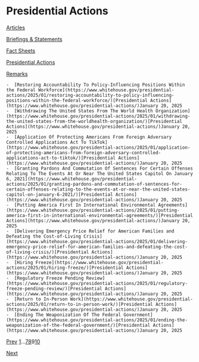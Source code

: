 # 					Presidential Actions				

[Articles](/articles/)

[Briefings &amp; Statements](/briefings-statements/)

[Fact Sheets](/fact-sheets/)

[Presidential Actions](/presidential-actions/)

[Remarks](/remarks/)

    -  [Restoring Accountability To Policy-Influencing Positions Within the Federal Workforce](https://www.whitehouse.gov/presidential-actions/2025/01/restoring-accountability-to-policy-influencing-positions-within-the-federal-workforce/)[Presidential Actions](https://www.whitehouse.gov/presidential-actions/)January 20, 2025 
    -  [Withdrawing The United States From The World Health Organization](https://www.whitehouse.gov/presidential-actions/2025/01/withdrawing-the-united-states-from-the-worldhealth-organization/)[Presidential Actions](https://www.whitehouse.gov/presidential-actions/)January 20, 2025 
    -  [Application Of Protecting Americans From Foreign Adversary Controlled Applications Act To TikTok](https://www.whitehouse.gov/presidential-actions/2025/01/application-of-protecting-americans-from-foreign-adversary-controlled-applications-act-to-tiktok/)[Presidential Actions](https://www.whitehouse.gov/presidential-actions/)January 20, 2025 
    -  [Granting Pardons And Commutation Of Sentences For Certain Offenses Relating To The Events At Or Near The United States Capitol On January 6, 2021](https://www.whitehouse.gov/presidential-actions/2025/01/granting-pardons-and-commutation-of-sentences-for-certain-offenses-relating-to-the-events-at-or-near-the-united-states-capitol-on-january-6-2021/)[Presidential Actions](https://www.whitehouse.gov/presidential-actions/)January 20, 2025 
    -  [Putting America First In International Environmental Agreements](https://www.whitehouse.gov/presidential-actions/2025/01/putting-america-first-in-international-environmental-agreements/)[Presidential Actions](https://www.whitehouse.gov/presidential-actions/)January 20, 2025 
    -  [Delivering Emergency Price Relief for American Families and Defeating the Cost-of-Living Crisis](https://www.whitehouse.gov/presidential-actions/2025/01/delivering-emergency-price-relief-for-american-families-and-defeating-the-cost-of-living-crisis/)[Presidential Actions](https://www.whitehouse.gov/presidential-actions/)January 20, 2025 
    -  [Hiring Freeze](https://www.whitehouse.gov/presidential-actions/2025/01/hiring-freeze/)[Presidential Actions](https://www.whitehouse.gov/presidential-actions/)January 20, 2025 
    -  [Regulatory Freeze Pending Review](https://www.whitehouse.gov/presidential-actions/2025/01/regulatory-freeze-pending-review/)[Presidential Actions](https://www.whitehouse.gov/presidential-actions/)January 20, 2025 
    -  [Return to In-Person Work](https://www.whitehouse.gov/presidential-actions/2025/01/return-to-in-person-work/)[Presidential Actions](https://www.whitehouse.gov/presidential-actions/)January 20, 2025 
    -  [Ending The Weaponization Of The Federal Government](https://www.whitehouse.gov/presidential-actions/2025/01/ending-the-weaponization-of-the-federal-government/)[Presidential Actions](https://www.whitehouse.gov/presidential-actions/)January 20, 2025 

[Prev](https://www.whitehouse.gov/presidential-actions/page/8/)
[1](https://www.whitehouse.gov/presidential-actions/)…[7](https://www.whitehouse.gov/presidential-actions/page/7/)[8](https://www.whitehouse.gov/presidential-actions/page/8/)9[10](https://www.whitehouse.gov/presidential-actions/page/10/)

[Next](https://www.whitehouse.gov/presidential-actions/page/10/)
